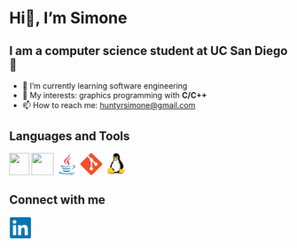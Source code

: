 # Hi:wave:, I’m Simone
## I am a computer science student at UC San Diego :trident:
- 🌱 I’m currently learning software engineering
- 💞️ My interests: graphics programming with **C/C++**
- 📫 How to reach me: huntyrsimone@gmail.com 

## Languages and Tools
<img src="https://raw.githubusercontent.com/isocpp/logos/master/cpp_logo.png" width=36 height=40> <img src="https://upload.wikimedia.org/wikipedia/commons/1/18/C_Programming_Language.svg" width=40 height=40> <img src="https://raw.githubusercontent.com/devicons/devicon/1119b9f84c0290e0f0b38982099a2bd027a48bf1/icons/java/java-original.svg" width=40 height=40> <img src=https://raw.githubusercontent.com/devicons/devicon/1119b9f84c0290e0f0b38982099a2bd027a48bf1/icons/git/git-original.svg width=40 height=40> <img src="https://raw.githubusercontent.com/devicons/devicon/1119b9f84c0290e0f0b38982099a2bd027a48bf1/icons/linux/linux-original.svg" width=40 height=40>

## Connect with me
<img src="https://raw.githubusercontent.com/devicons/devicon/1119b9f84c0290e0f0b38982099a2bd027a48bf1/icons/linkedin/linkedin-original.svg" width=40 height=40>

<!---
LiquidPeach/LiquidPeach is a ✨ special ✨ repository because its `README.md` (this file) appears on your GitHub profile.
You can click the Preview link to take a look at your changes.
--->
